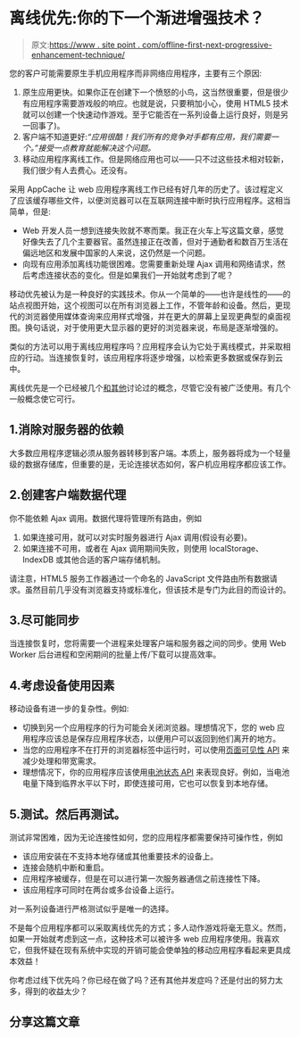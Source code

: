 # 离线优先:你的下一个渐进增强技术？

> 原文:[https://www . site point . com/offline-first-next-progressive-enhancement-technique/](https://www.sitepoint.com/offline-first-next-progressive-enhancement-technique/)

您的客户可能需要原生手机应用程序而非网络应用程序，主要有三个原因:

1.  原生应用更快。如果你正在创建下一个愤怒的小鸟，这当然很重要，但是很少有应用程序需要游戏般的响应。也就是说，只要稍加小心，使用 HTML5 技术就可以创建一个快速动作游戏。至于它能否在一系列设备上运行良好，则是另一回事了)。
2.  客户端不知道更好:*“应用很酷！我们所有的竞争对手都有应用，我们需要一个。”接受一点教育就能解决这个问题。*
3.  移动应用程序离线工作。但是网络应用也可以——只不过这些技术相对较新，我们很少有人去费心。还没有。

采用 AppCache 让 web 应用程序离线工作已经有好几年的历史了。该过程定义了应该缓存哪些文件，以便浏览器可以在互联网连接中断时执行应用程序。这相当简单，但是:

*   Web 开发人员一想到连接失败就不寒而栗。我正在火车上写这篇文章，感觉好像失去了几个主要器官。虽然连接正在改善，但对于通勤者和数百万生活在偏远地区和发展中国家的人来说，这仍然是一个问题。
*   向现有应用添加离线功能很困难。您需要重新处理 Ajax 调用和网络请求，然后考虑连接状态的变化。但是如果我们一开始就考虑到了呢？

移动优先被认为是一种良好的实践技术。你从一个简单的——也许是线性的——的站点视图开始，这个视图可以在所有浏览器上工作，不管年龄和设备。然后，更现代的浏览器使用媒体查询来应用样式增强，并在更大的屏幕上呈现更典型的桌面视图。换句话说，对于使用更大显示器的更好的浏览器来说，布局是逐渐增强的。

类似的方法可以用于离线应用程序吗？应用程序会认为它处于离线模式，并采取相应的行动。当连接恢复时，该应用程序将逐步增强，以检索更多数据或保存到云中。

离线优先是一个已经被几个[和其他](http://blog.joelambert.co.uk/2012/11/26/offline-first-a-better-html5-user-experience/)讨论过的概念，尽管它没有被广泛使用。有几个一般概念使它可行。

## 1.消除对服务器的依赖

大多数应用程序逻辑必须从服务器转移到客户端。本质上，服务器将成为一个轻量级的数据存储库，但重要的是，无论连接状态如何，客户机应用程序都应该工作。

## 2.创建客户端数据代理

你不能依赖 Ajax 调用。数据代理将管理所有路由，例如

1.  如果连接可用，就可以对实时服务器进行 Ajax 调用(假设有必要)。
2.  如果连接不可用，或者在 Ajax 调用期间失败，则使用 localStorage、IndexDB 或其他合适的客户端存储机制。

请注意，HTML5 服务工作器通过一个命名的 JavaScript 文件路由所有数据请求。虽然目前几乎没有浏览器支持或标准化，但该技术是专门为此目的而设计的。

## 3.尽可能同步

当连接恢复时，您将需要一个进程来处理客户端和服务器之间的同步。使用 Web Worker 后台进程和空闲期间的批量上传/下载可以提高效率。

## 4.考虑设备使用因素

移动设备有进一步的复杂性。例如:

*   切换到另一个应用程序的行为可能会关闭浏览器。理想情况下，您的 web 应用程序应该总是保存应用程序状态，以便用户可以返回到他们离开的地方。
*   当您的应用程序不在打开的浏览器标签中运行时，可以使用[页面可见性 API](/introduction-to-page-visibility-api/) 来减少处理和带宽需求。
*   理想情况下，你的应用程序应该使用[电池状态 API](https://www.w3.org/TR/battery-status/) 来表现良好。例如，当电池电量下降到临界水平以下时，即使连接可用，它也可以恢复到本地存储。

## 5.测试。然后再测试。

测试非常困难，因为无论连接性如何，您的应用程序都需要保持可操作性，例如

*   该应用安装在不支持本地存储或其他重要技术的设备上。
*   连接会随机中断和重启。
*   应用程序被缓存，但是在可以进行第一次服务器通信之前连接性下降。
*   该应用程序可同时在两台或多台设备上运行。

对一系列设备进行严格测试似乎是唯一的选择。

不是每个应用程序都可以采取离线优先的方式；多人动作游戏将毫无意义。然而，如果一开始就考虑到这一点，这种技术可以被许多 web 应用程序使用。我喜欢它，但我怀疑在现有系统中实现的开销可能会使单独的移动应用程序看起来更具成本效益！

你考虑过线下优先吗？你已经在做了吗？还有其他并发症吗？还是付出的努力太多，得到的收益太少？

## 分享这篇文章